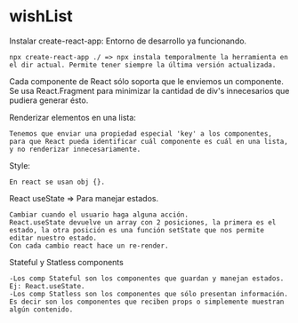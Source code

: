 # wishList

Instalar create-react-app: Entorno de desarrollo ya funcionando. 

    npx create-react-app ./ => npx instala temporalmente la herramienta en el dir actual. Permite tener siempre la última versión actualizada. 


Cada componente de React sólo soporta que le enviemos un componente. Se usa React.Fragment para minimizar la cantidad de div's innecesarios que pudiera generar ésto. 


Renderizar elementos en una lista:
    
    Tenemos que enviar una propiedad especial 'key' a los componentes, para que React pueda identificar cuál componente es cuál en una lista, y no renderizar innecesariamente. 


Style:

    En react se usan obj {}.
    

React useState => Para manejar estados.

    Cambiar cuando el usuario haga alguna acción. 
    React.useState devuelve un array con 2 posiciones, la primera es el estado, la otra posición es una función setState que nos permite editar nuestro estado.
    Con cada cambio react hace un re-render.


Stateful y Statless components

    -Los comp Stateful son los componentes que guardan y manejan estados. Ej: React.useState.
    -Los comp Statless son los componentes que sólo presentan información. Es decir son los componentes que reciben props o simplemente muestran algún contenido. 